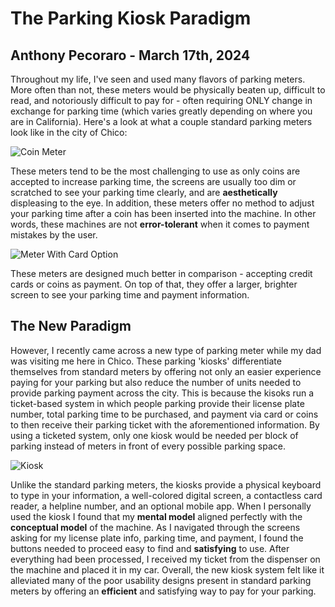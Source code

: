 # The Parking Kiosk Paradigm

## Anthony Pecoraro - March 17th, 2024

Throughout my life, I've seen and used many flavors of parking meters. More often than not, these meters would be physically beaten up, difficult to read, and notoriously difficult to pay for - often requiring ONLY change in exchange for parking time (which varies greatly depending on where you are in California). Here's a look at what a couple standard parking meters look like in the city of Chico:

![Coin Meter](https://chico.ca.us/documents/I-Want-To/Pay/Parking-Violations/mike-norris-_ly2sabjnw8-unsplash.jpg "Coin Meter")

These meters tend to be the most challenging to use as only coins are accepted to increase parking time, the screens are usually too dim or scratched to see your parking time clearly, and are **aesthetically** displeasing to the eye. In addition, these meters offer no method to adjust your parking time after a coin has been inserted into the machine. In other words, these machines are not **error-tolerant** when it comes to payment mistakes by the user. 

![Meter With Card Option](https://www.chicoer.com/wp-content/uploads/2020/03/EMERGENCY3.jpg?w=1024 "Meter With Card Option")

These meters are designed much better in comparison - accepting credit cards or coins as payment. On top of that, they offer a larger, brighter screen to see your parking time and payment information.

## The New Paradigm

However, I recently came across a new type of parking meter while my dad was visiting me here in Chico. These parking 'kiosks' differentiate themselves from standard meters by offering not only an easier experience paying for your parking but also reduce the number of units needed to provide parking payment across the city. This is because the kisoks run a ticket-based system in which people parking provide their license plate number, total parking time to be purchased, and payment via card or coins to then receive their parking ticket with the aforementioned information. By using a ticketed system, only one kiosk would be needed per block of parking instead of meters in front of every possible parking space. 

![Kiosk](https://github.com/ChicoState/ux-personal-portfolio-PecoraroAnthony/assets/84484268/40a467cb-2818-4499-9dbb-e947f9af04f5)

Unlike the standard parking meters, the kiosks provide a physical keyboard to type in your information, a well-colored digital screen, a contactless card reader, a helpline number, and an optional mobile app. When I personally used the kiosk I found that my **mental model** aligned perfectly with the **conceptual model** of the machine. As I navigated through the screens asking for my license plate info, parking time, and payment, I found the buttons needed to proceed easy to find and **satisfying** to use. After everything had been processed, I received my ticket from the dispenser on the machine and placed it in my car. Overall, the new kiosk system felt like it alleviated many of the poor usability designs present in standard parking meters by offering an **efficient** and satisfying way to pay for your parking. 
